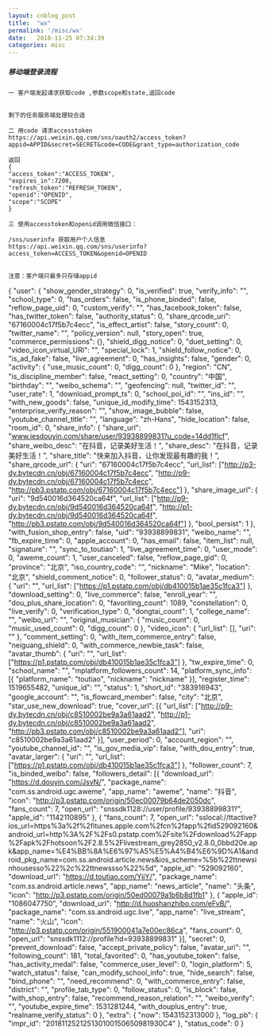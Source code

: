 ```yaml
---
layout: cnblog_post
title:  "wx"
permalink: '/misc/wx'
date:   2018-11-25 07:34:39
categories: misc
---
```


##### 移动端登录流程

```
一 客户端发起请求获取code ,参数scope和state,返回code 


剩下的任务服务端处理较合适

二 用code 请求accesstoken
https://api.weixin.qq.com/sns/oauth2/access_token?appid=APPID&secret=SECRET&code=CODE&grant_type=authorization_code

返回
{
"access_token":"ACCESS_TOKEN",
"expires_in":7200,
"refresh_token":"REFRESH_TOKEN",
"openid":"OPENID",
"scope":"SCOPE"
}

三 使用accesstoken和openid调用微信接口：

/sns/userinfo 获取用户个人信息
https://api.weixin.qq.com/sns/userinfo?access_token=ACCESS_TOKEN&openid=OPENID


注意：客户端只最多只存储appid
```

{
	"user": {
		"show_gender_strategy": 0,
		"is_verified": true,
		"verify_info": "",
		"school_type": 0,
		"has_orders": false,
		"is_phone_binded": false,
		"reflow_page_uid": 0,
		"custom_verify": "",
		"has_facebook_token": false,
		"has_twitter_token": false,
		"authority_status": 0,
		"share_qrcode_uri": "67160004c17f5b7c4ecc",
		"is_effect_artist": false,
		"story_count": 0,
		"twitter_name": "",
		"policy_version": null,
		"story_open": true,
		"commerce_permissions": {},
		"shield_digg_notice": 0,
		"duet_setting": 0,
		"video_icon_virtual_URI": "",
		"special_lock": 1,
		"shield_follow_notice": 0,
		"is_ad_fake": false,
		"live_agreement": 0,
		"has_insights": false,
		"gender": 0,
		"activity": {
			"use_music_count": 0,
			"digg_count": 0
		},
		"region": "CN",
		"is_discipline_member": false,
		"react_setting": 0,
		"country": "中国",
		"birthday": "",
		"weibo_schema": "",
		"geofencing": null,
		"twitter_id": "",
		"user_rate": 1,
		"download_prompt_ts": 0,
		"school_poi_id": "",
		"ins_id": "",
		"with_new_goods": false,
		"unique_id_modify_time": 1543152313,
		"enterprise_verify_reason": "",
		"show_image_bubble": false,
		"youtube_channel_title": "",
		"language": "zh-Hans",
		"hide_location": false,
		"room_id": 0,
		"share_info": {
			"share_url": "www.iesdouyin.com/share/user/93938899831?u_code=14dd1flcf",
			"share_weibo_desc": "在抖音，记录美好生活！",
			"share_desc": "在抖音，记录美好生活！",
			"share_title": "快来加入抖音，让你发现最有趣的我！",
			"share_qrcode_url": {
				"uri": "67160004c17f5b7c4ecc",
				"url_list": ["http://p3-dy.bytecdn.cn/obj/67160004c17f5b7c4ecc", "http://p9-dy.bytecdn.cn/obj/67160004c17f5b7c4ecc", "http://pb3.pstatp.com/obj/67160004c17f5b7c4ecc"]
			},
			"share_image_url": {
				"uri": "9d540016d364520ca64f",
				"url_list": ["http://p9-dy.bytecdn.cn/obj/9d540016d364520ca64f", "http://p1-dy.bytecdn.cn/obj/9d540016d364520ca64f", "http://pb3.pstatp.com/obj/9d540016d364520ca64f"]
			},
			"bool_persist": 1
		},
		"with_fusion_shop_entry": false,
		"uid": "93938899831",
		"weibo_name": "",
		"fb_expire_time": 0,
		"apple_account": 0,
		"has_email": false,
		"item_list": null,
		"signature": "",
		"sync_to_toutiao": 1,
		"live_agreement_time": 0,
		"user_mode": 0,
		"aweme_count": 1,
		"user_canceled": false,
		"reflow_page_gid": 0,
		"province": "北京",
		"iso_country_code": "",
		"nickname": "Mike",
		"location": "北京",
		"shield_comment_notice": 0,
		"follower_status": 0,
		"avatar_medium": {
			"uri": "",
			"url_list": ["https://p1.pstatp.com/obj/db410015b1ae35c1fca3"]
		},
		"download_setting": 0,
		"live_commerce": false,
		"enroll_year": "",
		"dou_plus_share_location": 0,
		"favoriting_count": 1089,
		"constellation": 0,
		"live_verify": 0,
		"verification_type": 0,
		"dongtai_count": 1,
		"college_name": "",
		"weibo_url": "",
		"original_musician": {
			"music_count": 0,
			"music_used_count": 0,
			"digg_count": 0
		},
		"video_icon": {
			"url_list": [],
			"uri": ""
		},
		"comment_setting": 0,
		"with_item_commerce_entry": false,
		"neiguang_shield": 0,
		"with_commerce_newbie_task": false,
		"avatar_thumb": {
			"uri": "",
			"url_list": ["https://p1.pstatp.com/obj/db410015b1ae35c1fca3"]
		},
		"tw_expire_time": 0,
		"school_name": "",
		"mplatform_followers_count": 14,
		"platform_sync_info": [{
			"platform_name": "toutiao",
			"nickname": "nickname"
		}],
		"register_time": 1519655482,
		"unique_id": "",
		"status": 1,
		"short_id": "383916943",
		"google_account": "",
		"is_flowcard_member": false,
		"city": "北京",
		"star_use_new_download": true,
		"cover_url": [{
			"url_list": ["http://p9-dy.bytecdn.cn/obj/c8510002be9a3a61aad2", "http://p1-dy.bytecdn.cn/obj/c8510002be9a3a61aad2", "http://pb3.pstatp.com/obj/c8510002be9a3a61aad2"],
			"uri": "c8510002be9a3a61aad2"
		}],
		"user_period": 0,
		"account_region": "",
		"youtube_channel_id": "",
		"is_gov_media_vip": false,
		"with_dou_entry": true,
		"avatar_larger": {
			"uri": "",
			"url_list": ["https://p1.pstatp.com/obj/db410015b1ae35c1fca3"]
		},
		"follower_count": 7,
		"is_binded_weibo": false,
		"followers_detail": [{
			"download_url": "https://d.douyin.com/JsvN/",
			"package_name": "com.ss.android.ugc.aweme",
			"app_name": "aweme",
			"name": "抖音",
			"icon": "http://p3.pstatp.com/origin/50ec00079b64de2050dc",
			"fans_count": 7,
			"open_url": "snssdk1128://user/profile/93938899831?",
			"apple_id": "1142110895"
		}, {
			"fans_count": 7,
			"open_url": "sslocal://ttactive?ios_url=https%3a%2f%2fitunes.apple.com%2fcn%2fapp%2fid529092160&android_url=http%3A%2F%2Fs0.pstatp.com%2Fsite%2Fdownload%2Fapp%2Fapk%2Fhotsoon%2F2.8.5%2Flivestream_grey2850_v2.8.0_0bbd20e.apk&app_name=%E4%BB%8A%E6%97%A5%E5%A4%B4%E6%9D%A1&android_pkg_name=com.ss.android.article.news&ios_scheme=%5b%22ttnewsinhousesso%22%2c%22ttnewssso%22%5d",
			"apple_id": "529092160",
			"download_url": "https://d.toutiao.com/YjjY/",
			"package_name": "com.ss.android.article.news",
			"app_name": "news_article",
			"name": "头条",
			"icon": "http://p3.pstatp.com/origin/50ed00079a1b6b8d1fb1"
		}, {
			"apple_id": "1086047750",
			"download_url": "http://d.huoshanzhibo.com/eFvB/",
			"package_name": "com.ss.android.ugc.live",
			"app_name": "live_stream",
			"name": "火山",
			"icon": "http://p3.pstatp.com/origin/551900041a7e00ec86ca",
			"fans_count": 0,
			"open_url": "snssdk1112://profile?id=93938899831"
		}],
		"secret": 0,
		"prevent_download": false,
		"accept_private_policy": false,
		"avatar_uri": "",
		"following_count": 181,
		"total_favorited": 0,
		"has_youtube_token": false,
		"has_activity_medal": false,
		"commerce_user_level": 0,
		"login_platform": 5,
		"watch_status": false,
		"can_modify_school_info": true,
		"hide_search": false,
		"bind_phone": "",
		"need_recommend": 0,
		"with_commerce_entry": false,
		"district": "",
		"profile_tab_type": 0,
		"follow_status": 0,
		"is_block": false,
		"with_shop_entry": false,
		"recommend_reason_relation": "",
		"weibo_verify": "",
		"youtube_expire_time": 1531281244,
		"with_douplus_entry": true,
		"realname_verify_status": 0
	},
	"extra": {
		"now": 1543152313000
	},
	"log_pb": {
		"impr_id": "201811252125130100150650981930C4"
	},
	"status_code": 0
}
